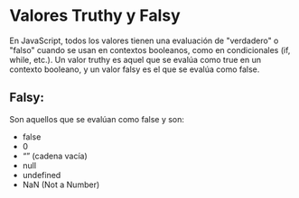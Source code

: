 # Valores Truthy y Falsy

En JavaScript, todos los valores tienen una evaluación de "verdadero" o "falso" cuando se usan en contextos booleanos, como en condicionales (if, while, etc.). Un valor truthy es aquel que se evalúa como true en un contexto booleano, y un valor falsy es el que se evalúa como false.

## Falsy: 
Son aquellos que se evalúan como false y son:
- false
- 0
- “” (cadena vacía)
- null
- undefined
- NaN (Not a Number) 